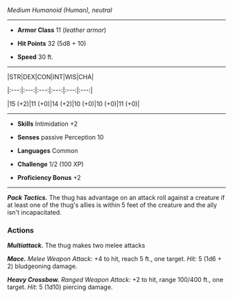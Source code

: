 
*Medium Humanoid (Human), neutral*

___

- **Armor Class** 11 (*leather armor*)

- **Hit Points** 32 (5d8 + 10)

- **Speed** 30 ft.

___

|STR|DEX|CON|INT|WIS|CHA|

|:---:|:---:|:---:|:---:|:---:|:---:|

|15 (+2)|11 (+0)|14 (+2)|10 (+0)|10 (+0)|11 (+0)|

___

- **Skills** Intimidation +2

- **Senses** passive Perception 10

- **Languages** Common

- **Challenge** 1/2 (100 XP)

- **Proficiency Bonus** +2

___

***Pack Tactics.*** The thug has advantage on an attack roll against a creature if at least one of the thug's allies is within 5 feet of the creature and the ally isn't incapacitated.  

  

### Actions

***Multiattack.*** The thug makes two melee attacks  

  

***Mace.*** *Melee Weapon Attack:* +4 to hit, reach 5 ft., one target. *Hit:* 5 (1d6 + 2) bludgeoning damage.  

  

***Heavy Crossbow.*** *Ranged Weapon Attack:* +2 to hit, range 100/400 ft., one target. *Hit:* 5 (1d10) piercing damage.